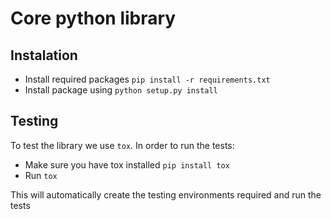 # Core python library

## Instalation

- Install required packages `pip install -r requirements.txt`
- Install package using `python setup.py install`


## Testing

To test the library we use `tox`. In order to run the tests:

- Make sure you have tox installed `pip install tox`
- Run `tox`

This will automatically create the testing environments required and run the tests
